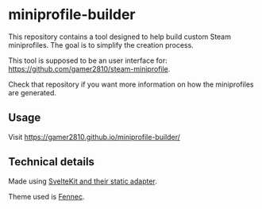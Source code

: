 # miniprofile-builder

This repository contains a tool designed to help build custom Steam miniprofiles. The goal is to simplify the creation process.

This tool is supposed to be an user interface for: https://github.com/gamer2810/steam-miniprofile.

Check that repository if you want more information on how the miniprofiles are generated.

## Usage
Visit https://gamer2810.github.io/miniprofile-builder/

## Technical details
Made using [SvelteKit and their static adapter](https://svelte.dev/docs/kit/adapter-static).

Theme used is [Fennec](https://www.skeleton.dev/docs/design/themes).

